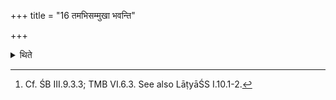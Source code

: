 +++
title = "16 तमभिसम्मुखा भवन्ति"

+++

<details><summary>थिते</summary>

16. (The four stones) face it (the Upara).[^1]  

[^1]: Cf. ŚB III.9.3.3; TMB VI.6.3. See also LāṭyāŚS I.10.1-2.  
</details>
